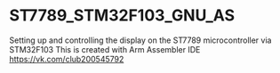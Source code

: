 # ST7789_STM32F103_GNU_AS
Setting up and controlling the display on the ST7789 microcontroller via STM32F103
This is created with Arm Assembler IDE https://vk.com/club200545792